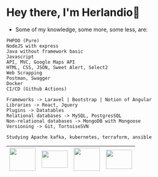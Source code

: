 # Hey there, I'm Herlandio👋

- Some of my knowledge, some more, some less, are:

```
PHPOO (Pure)
NodeJS with express
Java without framework basic
Javascript
API, MVC, Google Maps API
HTML, CSS, JSON, Sweet Alert, Select2
Web Scrapping
Postman, Swagger
Docker
CI/CD (Github Actions)

Frameworks -> Laravel | Bootstrap | Notion of Angular
Libraries -> React, Jquery
Plugins -> Datatables
Relational databases -> MySQL, PostgresSQL
Non-relational databases -> MongoDB with Mongoose
Versioning -> Git, TortoiseSVN 

Studying Apache kafka, kubernetes, terraform, ansible
```

| <img src="https://www.picng.com/upload/php/png_php_64936.png" width="68" height="60"/> | <img src="https://cdn.freebiesupply.com/logos/thumbs/2x/nodejs-1-logo.png" width="68" height="45"/> | <img src="https://upload.wikimedia.org/wikipedia/commons/thumb/9/99/Unofficial_JavaScript_logo_2.svg/480px-Unofficial_JavaScript_logo_2.svg.png" width="68" height="60"/> | <img src="https://www.docker.com/wp-content/uploads/2022/03/vertical-logo-monochromatic.png" width="68" height="50"/>
|--- |--- |--- |--- 

